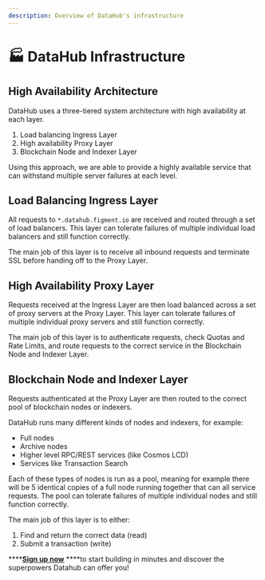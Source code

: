 ```yaml
---
description: Overview of DataHub's infrastructure
---
```


# 🏭 DataHub Infrastructure

## High Availability Architecture

DataHub uses a three-tiered system architecture with high availability at each layer.

1. Load balancing Ingress Layer
2. High availability Proxy Layer
3. Blockchain Node and Indexer Layer

Using this approach, we are able to provide a highly available service that can withstand multiple server failures at each level.

## Load Balancing Ingress Layer

All requests to `*.datahub.figment.io` are received and routed through a set of load balancers. This layer can tolerate failures of multiple individual load balancers and still function correctly.

The main job of this layer is to receive all inbound requests and terminate SSL before handing off to the Proxy Layer.

## High Availability Proxy Layer

Requests received at the Ingress Layer are then load balanced across a set of proxy servers at the Proxy Layer. This layer can tolerate failures of multiple individual proxy servers and still function correctly.

The main job of this layer is to authenticate requests, check Quotas and Rate Limits, and route requests to the correct service in the Blockchain Node and Indexer Layer.

## Blockchain Node and Indexer Layer

Requests authenticated at the Proxy Layer are then routed to the correct pool of blockchain nodes or indexers.

DataHub runs many different kinds of nodes and indexers, for example:

* Full nodes
* Archive nodes
* Higher level RPC/REST services \(like Cosmos LCD\)
* Services like Transaction Search

Each of these types of nodes is run as a pool, meaning for example there will be 5 identical copies of a full node running together that can all service requests. The pool can tolerate failures of multiple individual nodes and still function correctly.

The main job of this layer is to either:

1. Find and return the correct data \(read\)
2. Submit a transaction \(write\)

\*\*\*\*[**Sign up now**](https://datahub.figment.io/sign_up) ****to start building in minutes and discover the superpowers Datahub can offer you! 

